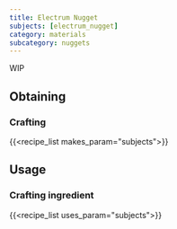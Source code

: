 ```yaml
---
title: Electrum Nugget
subjects: [electrum_nugget]
category: materials
subcategory: nuggets
---
```


WIP

Obtaining
---------

### Crafting
{{<recipe_list makes_param="subjects">}}


Usage
-----

### Crafting ingredient
{{<recipe_list uses_param="subjects">}}
